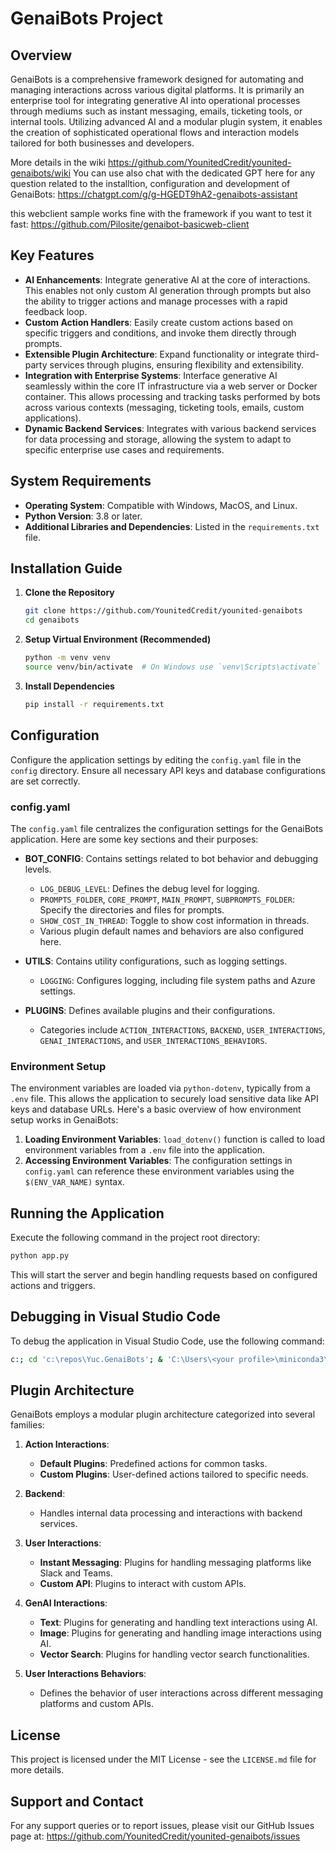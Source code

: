 
# GenaiBots Project

## Overview
GenaiBots is a comprehensive framework designed for automating and managing interactions across various digital platforms. It is primarily an enterprise tool for integrating generative AI into operational processes through mediums such as instant messaging, emails, ticketing tools, or internal tools. Utilizing advanced AI and a modular plugin system, it enables the creation of sophisticated operational flows and interaction models tailored for both businesses and developers.

More details in the wiki https://github.com/YounitedCredit/younited-genaibots/wiki
You can use also chat with the dedicated GPT here for any question related to the installtion, configuration and development of GenaiBots: https://chatgpt.com/g/g-HGEDT9hA2-genaibots-assistant

this webclient sample works fine with the framework if you want to test it fast: https://github.com/Pilosite/genaibot-basicweb-client

## Key Features
- **AI Enhancements**: Integrate generative AI at the core of interactions. This enables not only custom AI generation through prompts but also the ability to trigger actions and manage processes with a rapid feedback loop.
- **Custom Action Handlers**: Easily create custom actions based on specific triggers and conditions, and invoke them directly through prompts.
- **Extensible Plugin Architecture**: Expand functionality or integrate third-party services through plugins, ensuring flexibility and extensibility.
- **Integration with Enterprise Systems**: Interface generative AI seamlessly within the core IT infrastructure via a web server or Docker container. This allows processing and tracking tasks performed by bots across various contexts (messaging, ticketing tools, emails, custom applications).
- **Dynamic Backend Services**: Integrates with various backend services for data processing and storage, allowing the system to adapt to specific enterprise use cases and requirements.

## System Requirements
- **Operating System**: Compatible with Windows, MacOS, and Linux.
- **Python Version**: 3.8 or later.
- **Additional Libraries and Dependencies**: Listed in the `requirements.txt` file.

## Installation Guide
1. **Clone the Repository**
   ```bash
   git clone https://github.com/YounitedCredit/younited-genaibots
   cd genaibots
   ```
2. **Setup Virtual Environment (Recommended)**
   ```bash
   python -m venv venv
   source venv/bin/activate  # On Windows use `venv\Scripts\activate`
   ```
3. **Install Dependencies**
   ```bash
   pip install -r requirements.txt
   ```

## Configuration
Configure the application settings by editing the `config.yaml` file in the `config` directory. Ensure all necessary API keys and database configurations are set correctly.

### config.yaml
The `config.yaml` file centralizes the configuration settings for the GenaiBots application. Here are some key sections and their purposes:

- **BOT_CONFIG**: Contains settings related to bot behavior and debugging levels.
    - `LOG_DEBUG_LEVEL`: Defines the debug level for logging.
    - `PROMPTS_FOLDER`, `CORE_PROMPT`, `MAIN_PROMPT`, `SUBPROMPTS_FOLDER`: Specify the directories and files for prompts.
    - `SHOW_COST_IN_THREAD`: Toggle to show cost information in threads.
    - Various plugin default names and behaviors are also configured here.
  
- **UTILS**: Contains utility configurations, such as logging settings.
    - `LOGGING`: Configures logging, including file system paths and Azure settings.

- **PLUGINS**: Defines available plugins and their configurations.
    - Categories include `ACTION_INTERACTIONS`, `BACKEND`, `USER_INTERACTIONS`, `GENAI_INTERACTIONS`, and `USER_INTERACTIONS_BEHAVIORS`.

### Environment Setup
The environment variables are loaded via `python-dotenv`, typically from a `.env` file. This allows the application to securely load sensitive data like API keys and database URLs. Here's a basic overview of how environment setup works in GenaiBots:

1. **Loading Environment Variables**: `load_dotenv()` function is called to load environment variables from a `.env` file into the application.
2. **Accessing Environment Variables**: The configuration settings in `config.yaml` can reference these environment variables using the `$(ENV_VAR_NAME)` syntax.

## Running the Application
Execute the following command in the project root directory:
```bash
python app.py
```
This will start the server and begin handling requests based on configured actions and triggers.

## Debugging in Visual Studio Code
To debug the application in Visual Studio Code, use the following command:

```bash
c:; cd 'c:\repos\Yuc.GenaiBots'; & 'C:\Users\<your profile>\miniconda3\python.exe' 'c:\Users\<your profile>\.vscode\extensions\ms-python.debugpy-2024.6.0-win32-x64\bundled\libs\debugpy\adapter/../..\debugpy\launcher' '64580' '--' '-m' 'uvicorn' 'app:app' '--host' 'localhost' '--port' '7071' '--workers' '1'
```

## Plugin Architecture
GenaiBots employs a modular plugin architecture categorized into several families:

1. **Action Interactions**:
    - **Default Plugins**: Predefined actions for common tasks.
    - **Custom Plugins**: User-defined actions tailored to specific needs.

2. **Backend**:
    - Handles internal data processing and interactions with backend services.

3. **User Interactions**:
    - **Instant Messaging**: Plugins for handling messaging platforms like Slack and Teams.
    - **Custom API**: Plugins to interact with custom APIs.

4. **GenAI Interactions**:
    - **Text**: Plugins for generating and handling text interactions using AI.
    - **Image**: Plugins for generating and handling image interactions using AI.
    - **Vector Search**: Plugins for handling vector search functionalities.

5. **User Interactions Behaviors**:
    - Defines the behavior of user interactions across different messaging platforms and custom APIs.

## License
This project is licensed under the MIT License - see the `LICENSE.md` file for more details.

## Support and Contact
For any support queries or to report issues, please visit our GitHub Issues page at:
https://github.com/YounitedCredit/younited-genaibots/issues
